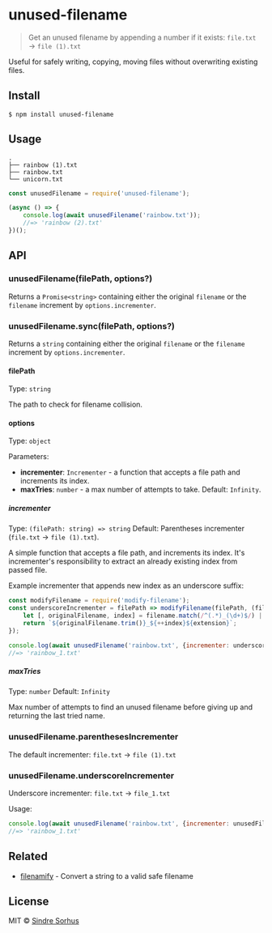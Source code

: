 # unused-filename

> Get an unused filename by appending a number if it exists: `file.txt` → `file (1).txt`

Useful for safely writing, copying, moving files without overwriting existing files.


## Install

```
$ npm install unused-filename
```


## Usage

```
.
├── rainbow (1).txt
├── rainbow.txt
└── unicorn.txt
```

```js
const unusedFilename = require('unused-filename');

(async () => {
	console.log(await unusedFilename('rainbow.txt'));
	//=> 'rainbow (2).txt'
})();
```


## API

### unusedFilename(filePath, options?)

Returns a `Promise<string>` containing either the original `filename` or the `filename` increment by `options.incrementer`.

### unusedFilename.sync(filePath, options?)

Returns a `string` containing either the original `filename` or the `filename` increment by `options.incrementer`.

#### filePath

Type: `string`

The path to check for filename collision.

#### options

Type: `object`

Parameters:

- **incrementer**: `Incrementer` - a function that accepts a file path and increments its index.
- **maxTries**: `number` - a max number of attempts to take. Default: `Infinity`.

##### incrementer

Type: `(filePath: string) => string`
Default: Parentheses incrementer (`file.txt` → `file (1).txt`).

A simple function that accepts a file path, and increments its index. It's incrementer's responsibility to extract an already existing index from passed file.

Example incrementer that appends new index as an underscore suffix:

```js
const modifyFilename = require('modify-filename');
const underscoreIncrementer = filePath => modifyFilename(filePath, (filename, extension) => {
	let [, originalFilename, index] = filename.match(/^(.*)_(\d+)$/) || [null, filename, 0];
	return `${originalFilename.trim()}_${++index}${extension}`;
});

console.log(await unusedFilename('rainbow.txt', {incrementer: underscoreIncrementer}));
//=> 'rainbow_1.txt'
```

##### maxTries

Type: `number`
Default: `Infinity`

Max number of attempts to find an unused filename before giving up and returning the last tried name.

### unusedFilename.parenthesesIncrementer

The default incrementer: `file.txt` → `file (1).txt`

### unusedFilename.underscoreIncrementer

Underscore incrementer: `file.txt` → `file_1.txt`

Usage:

```js
console.log(await unusedFilename('rainbow.txt', {incrementer: unusedFilename.underscoreIncrementer}));
//=> 'rainbow_1.txt'
```

## Related

- [filenamify](https://github.com/sindresorhus/filenamify) - Convert a string to a valid safe filename


## License

MIT © [Sindre Sorhus](https://sindresorhus.com)
